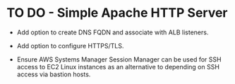 # TO DO - Simple Apache HTTP Server

* Add option to create DNS FQDN and associate with ALB listeners.

* Add option to configure HTTPS/TLS.

* Ensure AWS Systems Manager Session Manager can be used for SSH access to EC2 Linux instances as an alternative to depending on SSH access via bastion hosts.

